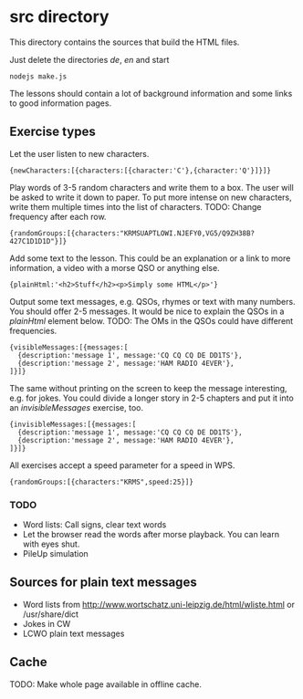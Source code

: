 src directory
=============

This directory contains the sources that build the HTML files.

Just delete the directories *de*, *en* and start

    nodejs make.js

The lessons should contain a lot of background information and some links to good information pages.


Exercise types
--------------


Let the user listen to new characters.

    {newCharacters:[{characters:[{character:'C'},{character:'Q'}]}]}

Play words of 3-5 random characters and write them to a box. The user will be asked to write it down to paper. To put more intense on new characters, write them multiple times into the list of characters. TODO: Change frequency after each row.

    {randomGroups:[{characters:"KRMSUAPTLOWI.NJEFY0,VG5/Q9ZH38B?427C1D1D1D"}]}

Add some text to the lesson. This could be an explanation or a link to more information, a video with a morse QSO or anything else.

    {plainHtml:'<h2>Stuff</h2><p>Simply some HTML</p>'}

Output some text messages, e.g. QSOs, rhymes or text with many numbers. You should offer 2-5 messages. It would be nice to explain the QSOs in a *plainHtml* element below. TODO: The OMs in the QSOs could have different frequencies.

    {visibleMessages:[{messages:[
      {description:'message 1', message:'CQ CQ CQ DE DD1TS'},
      {description:'message 2', message:'HAM RADIO 4EVER'},
    ]}]}

The same without printing on the screen to keep the message interesting, e.g. for jokes. You could divide a longer story in 2-5 chapters and put it into an *invisibleMessages* exercise, too.

    {invisibleMessages:[{messages:[
      {description:'message 1', message:'CQ CQ CQ DE DD1TS'},
      {description:'message 2', message:'HAM RADIO 4EVER'},
    ]}]}


All exercises accept a speed parameter for a speed in WPS.

    {randomGroups:[{characters:"KRMS",speed:25}]}

### TODO ###

* Word lists: Call signs, clear text words
* Let the browser read the words after morse playback. You can learn with eyes shut.
* PileUp simulation



Sources for plain text messages
-------------------------------

* Word lists from http://www.wortschatz.uni-leipzig.de/html/wliste.html or /usr/share/dict
* Jokes in CW
* LCWO plain text messages


Cache
-----

TODO: Make whole page available in offline cache.

